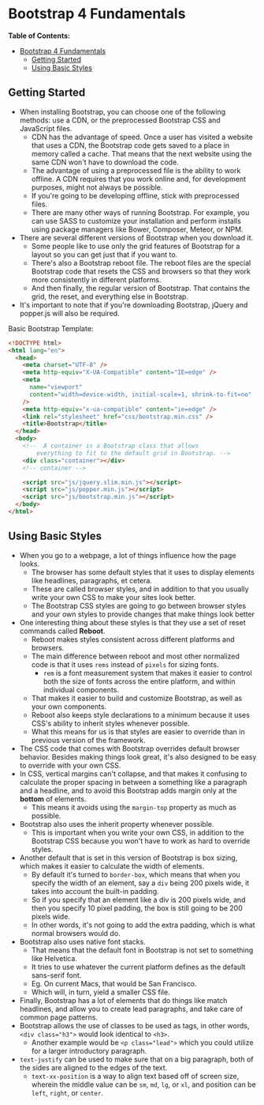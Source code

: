 # Bootstrap 4 Fundamentals

**Table of Contents:**

- [Bootstrap 4 Fundamentals](#bootstrap-4-fundamentals)
  - [Getting Started](#getting-started)
  - [Using Basic Styles](#using-basic-styles)

## Getting Started

- When installing Bootstrap, you can choose one of the following methods: use a CDN, or the preprocessed Bootstrap CSS and JavaScript files.
  - CDN has the advantage of speed. Once a user has visited a website that uses a CDN, the Bootstrap code gets saved to a place in memory called a cache. That means that the next website using the same CDN won't have to download the code.
  - The advantage of using a preprocessed file is the ability to work offline. A CDN requires that you work online and, for development purposes, might not always be possible.
  - If you're going to be developing offline, stick with preprocessed files.
  - There are many other ways of running Bootstrap. For example, you can use SASS to customize your installation and perform installs using package managers like Bower, Composer, Meteor, or NPM.
- There are several different versions of Bootstrap when you download it.
  - Some people like to use only the grid features of Bootstrap for a layout so you can get just that if you want to.
  - There's also a Bootstrap reboot file. The reboot files are the special Bootstrap code that resets the CSS and browsers so that they work more consistently in different platforms.
  - And then finally, the regular version of Bootstrap. That contains the grid, the reset, and everything else in Bootstrap.
- It's important to note that if you're downloading Bootstrap, jQuery and popper.js will also be required.

Basic Bootstrap Template:

```html
<!DOCTYPE html>
<html lang="en">
  <head>
    <meta charset="UTF-8" />
    <meta http-equiv="X-UA-Compatible" content="IE=edge" />
    <meta
      name="viewport"
      content="width=device-width, initial-scale=1, shrink-to-fit=no"
    />
    <meta http-equiv="x-ua-compatible" content="ie=edge" />
    <link rel="stylesheet" href="css/bootstrap.min.css" />
    <title>Bootstrap</title>
  </head>
  <body>
    <!--  A container is a Bootstrap class that allows 
        everything to fit to the default grid in Bootstrap. -->
    <div class="container"></div>
    <!-- container -->

    <script src="js/jquery.slim.min.js"></script>
    <script src="js/popper.min.js"></script>
    <script src="js/bootstrap.min.js"></script>
  </body>
</html>
```

## Using Basic Styles

- When you go to a webpage, a lot of things influence how the page looks.
  - The browser has some default styles that it uses to display elements like headlines, paragraphs, et cetera.
  - These are called browser styles, and in addition to that you usually write your own CSS to make your sites look better.
  - The Bootstrap CSS styles are going to go between browser styles and your own styles to provide changes that make things look better
- One interesting thing about these styles is that they use a set of reset commands called **Reboot**.
  - Reboot makes styles consistent across different platforms and browsers.
  - The main difference between reboot and most other normalized code is that it uses `rems` instead of `pixels` for sizing fonts.
    - `rem` is a font measurement system that makes it easier to control both the size of fonts across the entire platform, and within individual components.
  - That makes it easier to build and customize Bootstrap, as well as your own components.
  - Reboot also keeps style declarations to a minimum because it uses CSS's ability to inherit styles whenever possible.
  - What this means for us is that styles are easier to override than in previous version of the framework.
- The CSS code that comes with Bootstrap overrides default browser behavior. Besides making things look great, it's also designed to be easy to override with your own CSS.
- In CSS, vertical margins can't collapse, and that makes it confusing to calculate the proper spacing in between a something like a paragraph and a headline, and to avoid this Bootstrap adds margin only at the **bottom** of elements.
  - This means it avoids using the `margin-top` property as much as possible.
- Bootstrap also uses the inherit property whenever possible.
  - This is important when you write your own CSS, in addition to the Bootstrap CSS because you won't have to work as hard to override styles.
- Another default that is set in this version of Bootstrap is box sizing, which makes it easier to calculate the width of elements.
  - By default it's turned to `border-box`, which means that when you specify the width of an element, say a `div` being 200 pixels wide, it takes into account the built-in padding.
  - So if you specify that an element like a div is 200 pixels wide, and then you specify 10 pixel padding, the box is still going to be 200 pixels wide.
  - In other words, it's not going to add the extra padding, which is what normal browsers would do.
- Bootstrap also uses native font stacks.
  - That means that the default font in Bootstrap is not set to something like Helvetica.
  - It tries to use whatever the current platform defines as the default sans-serif font.
  - Eg. On current Macs, that would be San Francisco.
  - Which will, in turn, yield a smaller CSS file.
- Finally, Bootstrap has a lot of elements that do things like match headlines, and allow you to create lead paragraphs, and take care of common page patterns.
- Bootstrap allows the use of classes to be used as tags, in other words, `<div class="h3">` would look identical to `<h3>`.
  - Another example would be `<p class="lead">` which you could utilize for a larger introductory paragraph.
- `text-justify` can be used to make sure that on a big paragraph, both of the sides are aligned to the edges of the text.
  - `text-xx-position` is a way to align text based off of screen size, wherein the middle value can be `sm`, `md`, `lg`, or `xl`, and position can be `left`, `right`, or `center`.
